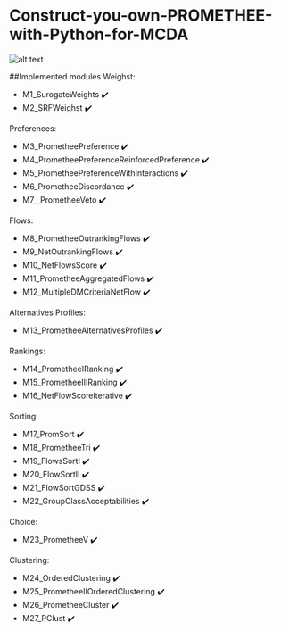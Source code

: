 # Construct-you-own-PROMETHEE-with-Python-for-MCDA
![alt text](https://github.com/WAndraszyk/Construct-your-own-PROMETHEE-with-Python-for-MCDA/blob/main/schemat.png "Schemat modułów")

##Implemented modules
Weighst:
- M1_SurogateWeights  :heavy_check_mark:
- M2_SRFWeighst  :heavy_check_mark:

Preferences:
- M3_PrometheePreference  :heavy_check_mark:
- M4_PrometheePreferenceReinforcedPreference  :heavy_check_mark:
- M5_PrometheePreferenceWithInteractions  :heavy_check_mark:
- M6_PrometheeDiscordance  :heavy_check_mark:
- M7__PrometheeVeto  :heavy_check_mark:

Flows:
- M8_PrometheeOutrankingFlows  :heavy_check_mark:
- M9_NetOutrankingFlows :heavy_check_mark: 
- M10_NetFlowsScore :heavy_check_mark:
- M11_PrometheeAggregatedFlows :heavy_check_mark:
- M12_MultipleDMCriteriaNetFlow :heavy_check_mark:

Alternatives Profiles:
- M13_PrometheeAlternativesProfiles :heavy_check_mark:

Rankings:
- M14_PrometheeIRanking :heavy_check_mark:
- M15_PrometheeIIIRanking :heavy_check_mark:
- M16_NetFlowScoreIterative :heavy_check_mark:

Sorting:
- M17_PromSort :heavy_check_mark:
- M18_PrometheeTri :heavy_check_mark:
- M19_FlowsSortI :heavy_check_mark:
- M20_FlowSortII :heavy_check_mark:
- M21_FlowSortGDSS :heavy_check_mark:
- M22_GroupClassAcceptabilities :heavy_check_mark:

Choice:
- M23_PrometheeV :heavy_check_mark:

Clustering:
- M24_OrderedClustering :heavy_check_mark:
- M25_PrometheeIIOrderedClustering :heavy_check_mark:
- M26_PrometheeCluster :heavy_check_mark:
- M27_PClust :heavy_check_mark:

